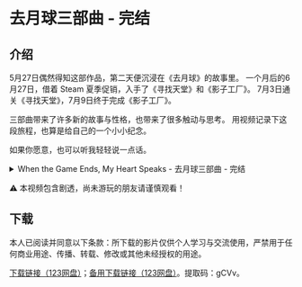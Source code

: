 # 去月球三部曲 - 完结

## 介绍

5月27日偶然得知这部作品，第二天便沉浸在《去月球》的故事里。
一个月后的6月27日，借着 Steam 夏季促销，入手了《寻找天堂》和《影子工厂》。
7月3日通关《寻找天堂》，7月9日终于完成《影子工厂》。

三部曲带来了许多新的故事与性格，也带来了很多触动与思考。
用视频记录下这段旅程，也算是给自己的一个小小纪念。

如果你愿意，也可以听我轻轻说一点话。

<details>
  <summary>When the Game Ends, My Heart Speaks - 去月球三部曲 - 完结</summary>
  <ol>
    <li>如果人生最后的愿望，与你的人生经历不一致，那你还愿不愿意给自己“编造一个完美的结局”？</li>
    <li>如果你能改变自己之前的遗憾，以实现更好的现在，甚至未来，那么有朝一日你能穿越回去的话，你会改变之前的自己吗？</li>
    <li>如果你可以选择过这样的人生：这是一段没有任何你缺失的东西的记忆，例如遗憾、病痛、离别等等。但这段记忆，注定是一段归零的记忆模拟。那你会不会选择生活在其中呢？</li>
  </ol>
</details>

⚠️ 本视频包含剧透，尚未游玩的朋友请谨慎观看！

## 下载

本人已阅读并同意以下条款：所下载的影片仅供个人学习与交流使用，严禁用于任何商业用途、传播、转载、修改或其他未经授权的用途。

[下载链接（123网盘）](https://www.123684.com/s/cpBkjv-QYKvd)；[备用下载链接（123网盘）](https://www.123912.com/s/cpBkjv-QYKvd)。提取码：gCVv。
